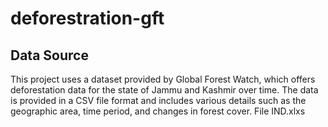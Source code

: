 # deforestration-gft

## Data Source

This project uses a dataset provided by Global Forest Watch, which offers deforestation data for the state of Jammu and Kashmir over time. The data is provided in a CSV file format and includes various details such as the geographic area, time period, and changes in forest cover. File IND.xlxs
